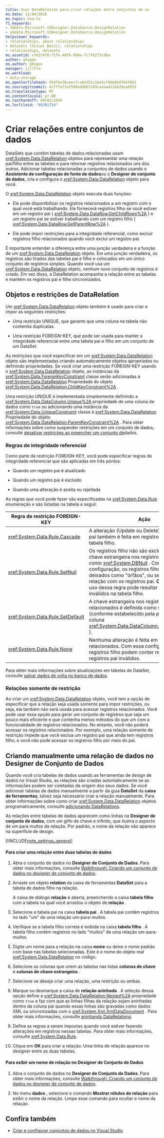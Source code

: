 ```yaml
---
title: Usar DataRelation para criar relações entre conjuntos de os
ms.date: 11/04/2016
ms.topic: how-to
f1_keywords:
- vbData.Microsoft.VSDesigner.DataSource.DesignRelation
- vbdata.Microsoft.VSDesigner.DataSource.DesignRelation
helpviewer_keywords:
- relationships, about relationships
- datasets [Visual Basic], relationships
- relationships, datasets
ms.assetid: cfe274f0-71fe-40f6-994e-7c7f6273c9ba
author: ghogen
ms.author: ghogen
manager: jillfra
ms.workload:
- data-storage
ms.openlocfilehash: 95476e56ceecfca84251c1b43cf0bb9ddf84f8b5
ms.sourcegitcommit: 6cfffa72af599a9d667249caaaa411bb28ea69fd
ms.translationtype: MT
ms.contentlocale: pt-BR
ms.lasthandoff: 09/02/2020
ms.locfileid: "85281754"
---
```

# <a name="create-relationships-between-datasets"></a>Criar relações entre conjuntos de dados
DataSets que contêm tabelas de dados relacionadas usam <xref:System.Data.DataRelation> objetos para representar uma relação pai/filho entre as tabelas e para retornar registros relacionados uns dos outros. Adicionar tabelas relacionadas a conjuntos de dados usando o **Assistente de configuração de fonte de dados**ou o **Designer de conjunto de dados**, cria e configura o <xref:System.Data.DataRelation> objeto para você.

O <xref:System.Data.DataRelation> objeto executa duas funções:

- Ele pode disponibilizar os registros relacionados a um registro com o qual você está trabalhando. Ele fornecerá registros filho se você estiver em um registro pai ( <xref:System.Data.DataRow.GetChildRows%2A> ) e um registro pai se estiver trabalhando com um registro filho ( <xref:System.Data.DataRow.GetParentRow%2A> ).

- Ele pode impor restrições para a integridade referencial, como excluir registros filho relacionados quando você exclui um registro pai.

É importante entender a diferença entre uma junção verdadeira e a função de um <xref:System.Data.DataRelation> objeto. Em uma junção verdadeira, os registros são tirados das tabelas pai e filho e colocados em um único conjunto de registros simples. Quando você usa um <xref:System.Data.DataRelation> objeto, nenhum novo conjunto de registros é criado. Em vez disso, a DataRelation acompanha a relação entre as tabelas e mantém os registros pai e filho sincronizados.

## <a name="datarelation-objects-and-constraints"></a>Objetos e restrições de DataRelation
Um <xref:System.Data.DataRelation> objeto também é usado para criar e impor as seguintes restrições:

- Uma restrição UNIQUE, que garante que uma coluna na tabela não contenha duplicatas.

- Uma restrição FOREIGN-KEY, que pode ser usada para manter a integridade referencial entre uma tabela pai e filho em um conjunto de um DataSet.

As restrições que você especificar em um <xref:System.Data.DataRelation> objeto são implementadas criando automaticamente objetos apropriados ou definindo propriedades. Se você criar uma restrição FOREIGN-KEY usando o <xref:System.Data.DataRelation> objeto, as instâncias da <xref:System.Data.ForeignKeyConstraint> classe serão adicionadas à <xref:System.Data.DataRelation> Propriedade do objeto <xref:System.Data.DataRelation.ChildKeyConstraint%2A> .

Uma restrição UNIQUE é implementada simplesmente definindo a <xref:System.Data.DataColumn.Unique%2A> propriedade de uma coluna de dados como `true` ou adicionando uma instância da <xref:System.Data.UniqueConstraint> classe à <xref:System.Data.DataRelation> Propriedade do objeto <xref:System.Data.DataRelation.ParentKeyConstraint%2A> . Para obter informações sobre como suspender restrições em um conjunto de dados, consulte [desativar restrições ao preencher um conjunto de](../data-tools/turn-off-constraints-while-filling-a-dataset.md)dados.

### <a name="referential-integrity-rules"></a>Regras de integridade referencial
Como parte da restrição FOREIGN-KEY, você pode especificar regras de integridade referencial que são aplicadas em três pontos:

- Quando um registro pai é atualizado

- Quando um registro pai é excluído

- Quando uma alteração é aceita ou rejeitada

As regras que você pode fazer são especificadas na <xref:System.Data.Rule> enumeração e são listadas na tabela a seguir.

|Regra de restrição FOREIGN-KEY|Ação|
| - |------------|
|<xref:System.Data.Rule.Cascade>|A alteração (Update ou Delete) feita no registro pai também é feita em registros relacionados na tabela filho.|
|<xref:System.Data.Rule.SetNull>|Os registros filho não são excluídos, mas a chave estrangeira nos registros filho é definida como <xref:System.DBNull> . Com essa configuração, os registros filho podem ser deixados como "órfãos", ou seja, não têm relação com os registros pai. **Observação:** O uso dessa regra pode resultar em dados inválidos na tabela filho.|
|<xref:System.Data.Rule.SetDefault>|A chave estrangeira nos registros filho relacionados é definida como seu valor padrão (conforme estabelecido pela propriedade da coluna <xref:System.Data.DataColumn.DefaultValue%2A> ).|
|<xref:System.Data.Rule.None>|Nenhuma alteração é feita em registros filho relacionados. Com essa configuração, os registros filho podem conter referências a registros pai inválidos.|

Para obter mais informações sobre atualizações em tabelas de DataSet, consulte [salvar dados de volta no banco de dados](../data-tools/save-data-back-to-the-database.md).

### <a name="constraint-only-relations"></a>Relações somente de restrição
Ao criar um <xref:System.Data.DataRelation> objeto, você tem a opção de especificar que a relação seja usada somente para impor restrições, ou seja, ela também não será usada para acessar registros relacionados. Você pode usar essa opção para gerar um conjunto de registros que seja um pouco mais eficiente e que contenha menos métodos do que um com a funcionalidade de registros relacionados. No entanto, você não poderá acessar os registros relacionados. Por exemplo, uma relação somente de restrição impede que você exclua um registro pai que ainda tem registros filho, e você não pode acessar os registros filho por meio do pai.

## <a name="manually-creating-a-data-relation-in-the-dataset-designer"></a>Criando manualmente uma relação de dados no Designer de Conjunto de Dados
Quando você cria tabelas de dados usando as ferramentas de design de dados no Visual Studio, as relações são criadas automaticamente se as informações podem ser coletadas da origem dos seus dados. Se você adicionar tabelas de dados manualmente a partir da guia **DataSet** da **caixa de ferramentas**, talvez seja necessário criar a relação manualmente. Para obter informações sobre como criar <xref:System.Data.DataRelation> objetos programaticamente, consulte [adicionando DataRelations](/dotnet/framework/data/adonet/dataset-datatable-dataview/adding-datarelations).

As relações entre tabelas de dados aparecem como linhas na **Designer de conjunto de dados**, com um glifo de chave e infinito, que ilustra o aspecto de um para muitos da relação. Por padrão, o nome da relação não aparece na superfície de design.

[!INCLUDE[note_settings_general](../data-tools/includes/note_settings_general_md.md)]

#### <a name="to-create-a-relationship-between-two-data-tables"></a>Para criar uma relação entre duas tabelas de dados

1. Abra o conjunto de dados no **Designer de Conjunto de Dados**. Para obter mais informações, consulte [Walkthrough: Criando um conjunto de dados no designer de conjunto de dados](walkthrough-creating-a-dataset-with-the-dataset-designer.md).

2. Arraste um objeto **relation** da caixa de ferramentas **DataSet** para a tabela de dados filho na relação.

     A caixa de diálogo **relação** é aberta, preenchendo a caixa **tabela filho** com a tabela na qual você arrastou o objeto de **relação** .

3. Selecione a tabela pai na caixa **tabela pai** . A tabela pai contém registros no lado "um" de uma relação um-para-muitos.

4. Verifique se a tabela filho correta é exibida na caixa **tabela filho** . A tabela filho contém registros no lado "muitos" de uma relação um-para-muitos.

5. Digite um nome para a relação na caixa **nome** ou deixe o nome padrão com base nas tabelas selecionadas. Este é o nome do objeto real <xref:System.Data.DataRelation> no código.

6. Selecione as colunas que unem as tabelas nas listas **colunas de chave** e **colunas de chave estrangeira** .

7. Selecione se deseja criar uma relação, uma restrição ou ambas.

8. Marque ou desmarque a caixa de **relação aninhada** . A seleção dessa opção define a <xref:System.Data.DataRelation.Nested%2A> propriedade como `true` e faz com que as linhas filhas da relação sejam aninhadas dentro da coluna pai quando essas linhas são gravadas como dados XML ou sincronizadas com o <xref:System.Xml.XmlDataDocument> . Para obter mais informações, consulte [aninhando DataRelations](/dotnet/framework/data/adonet/dataset-datatable-dataview/nesting-datarelations).

9. Defina as regras a serem impostas quando você estiver fazendo alterações em registros nessas tabelas. Para obter mais informações, consulte <xref:System.Data.Rule>.

10. Clique em **OK** para criar a relação. Uma linha de relação aparece no designer entre as duas tabelas.

#### <a name="to-display-a-relation-name-in-the-dataset-designer"></a>Para exibir um nome de relação no Designer de Conjunto de Dados

1. Abra o conjunto de dados no **Designer de Conjunto de Dados**. Para obter mais informações, consulte [Walkthrough: Criando um conjunto de dados no designer de conjunto de dados](walkthrough-creating-a-dataset-with-the-dataset-designer.md).

2. No menu **dados** , selecione o comando **Mostrar rótulos de relação** para exibir o nome da relação. Limpe esse comando para ocultar o nome da relação.

## <a name="see-also"></a>Confira também

- [Criar e configurar conjuntos de dados no Visual Studio](../data-tools/create-and-configure-datasets-in-visual-studio.md)
